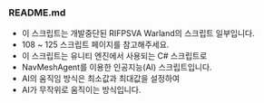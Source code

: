 ### README.md

- 이 스크립트는 개발중단된 RIFPSVA Warland의 스크립트 일부입니다.
- 108 ~ 125 스크립트 페이지를 참고해주세요.
- 이 스크립트는 유니티 엔진에서 사용되는 C# 스크립트로
- NavMeshAgent를 이용한 인공지능(AI) 스크립트입니다.
- AI의 움직임 방식은 최소값과 최대값을 설정하여
- AI가 무작위로 움직이는 방식입니다.